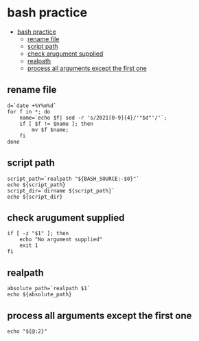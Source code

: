 # bash practice

- [bash practice](#bash-practice)
  - [rename file](#rename-file)
  - [script path](#script-path)
  - [check arugument supplied](#check-arugument-supplied)
  - [realpath](#realpath)
  - [process all arguments except the first one](#process-all-arguments-except-the-first-one)

## rename file

    d=`date +%Y%m%d`
    for f in *; do
        name=`echo $f| sed -r 's/2021[0-9]{4}/'"$d"'/'`;
        if [ $f != $name ]; then
            mv $f $name;
        fi
    done

## script path

    script_path=`realpath "${BASH_SOURCE:-$0}"`
    echo ${script_path}
    script_dir=`dirname ${script_path}`
    echo ${script_dir}

## check arugument supplied

    if [ -z "$1" ]; then
        echo "No argument supplied"
        exit 1
    fi

## realpath

    absolute_path=`realpath $1`
    echo ${absolute_path}

## process all arguments except the first one

    echo "${@:2}"
